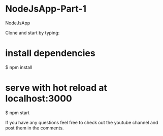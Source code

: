 # NodeJsApp-Part-1
NodeJsApp 


Clone and start by typing:

# install dependencies
$ npm install

# serve with hot reload at localhost:3000
$ npm start

If you have any questions feel free to check out the youtube channel and post them in the comments. 
